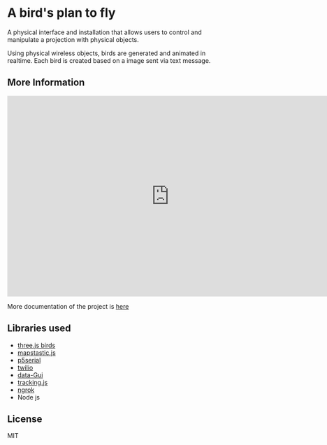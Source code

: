 # A bird's plan to fly

A physical interface and installation that allows users to control and manipulate a projection with physical objects.

Using physical wireless objects, birds are generated and animated in realtime. Each bird is created based on a image sent via text message.


## More Information

<iframe src="https://player.vimeo.com/video/200236664" width="740" height="460" frameborder="0" webkitallowfullscreen mozallowfullscreen allowfullscreen></iframe>

More documentation of the project is [here](http://itp.3laab.com/2016/11/30/tacto-final/)


## Libraries used
- [three.js birds](https://threejs.org/examples/?q=canvas#canvas_geometry_birds)
- [mapstastic.js](https://github.com/glowbox/maptasticjs)
- [p5serial](https://github.com/vanevery/p5.serialport)
- [twilio](https://www.twilio.com/)
- [data-Gui](https://workshop.chromeexperiments.com/examples/gui/#1--Basic-Usage)
- [tracking.js](https://trackingjs.com/)
- [ngrok](https://ngrok.com/)
- Node js

## License
MIT
